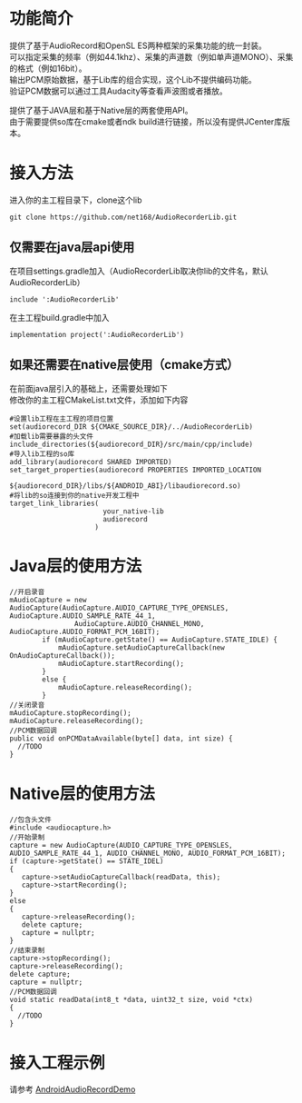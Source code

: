 # 功能简介
提供了基于AudioRecord和OpenSL ES两种框架的采集功能的统一封装。  
可以指定采集的频率（例如44.1khz）、采集的声道数（例如单声道MONO）、采集的格式（例如16bit）。  
输出PCM原始数据，基于Lib库的组合实现，这个Lib不提供编码功能。  
验证PCM数据可以通过工具Audacity等查看声波图或者播放。  

提供了基于JAVA层和基于Native层的两套使用API。  
由于需要提供so库在cmake或者ndk build进行链接，所以没有提供JCenter库版本。  

# 接入方法
进入你的主工程目录下，clone这个lib
```
git clone https://github.com/net168/AudioRecorderLib.git
```
## 仅需要在java层api使用
在项目settings.gradle加入（AudioRecorderLib取决你lib的文件名，默认AudioRecorderLib）
```
include ':AudioRecorderLib'
```
在主工程build.gradle中加入
```
implementation project(':AudioRecorderLib')
```

## 如果还需要在native层使用（cmake方式）
在前面java层引入的基础上，还需要处理如下  
修改你的主工程CMakeList.txt文件，添加如下内容  
```
#设置lib工程在主工程的项目位置
set(audiorecord_DIR ${CMAKE_SOURCE_DIR}/../AudioRecorderLib)
#加载lib需要暴露的头文件
include_directories(${audiorecord_DIR}/src/main/cpp/include)
#导入lib工程的so库
add_library(audiorecord SHARED IMPORTED)
set_target_properties(audiorecord PROPERTIES IMPORTED_LOCATION
                      ${audiorecord_DIR}/libs/${ANDROID_ABI}/libaudiorecord.so)
#将lib的so连接到你的native开发工程中
target_link_libraries(
                       your_native-lib
                       audiorecord
                     )
```

# Java层的使用方法
```
//开启录音
mAudioCapture = new AudioCapture(AudioCapture.AUDIO_CAPTURE_TYPE_OPENSLES, AudioCapture.AUDIO_SAMPLE_RATE_44_1,
                AudioCapture.AUDIO_CHANNEL_MONO, AudioCapture.AUDIO_FORMAT_PCM_16BIT);
        if (mAudioCapture.getState() == AudioCapture.STATE_IDLE) {
            mAudioCapture.setAudioCaptureCallback(new OnAudioCaptureCallback());
            mAudioCapture.startRecording();
        }
        else {
            mAudioCapture.releaseRecording();
        }
//关闭录音
mAudioCapture.stopRecording();
mAudioCapture.releaseRecording();
//PCM数据回调
public void onPCMDataAvailable(byte[] data, int size) {
  //TODO
}
```

# Native层的使用方法
```
//包含头文件
#include <audiocapture.h>
//开始录制
capture = new AudioCapture(AUDIO_CAPTURE_TYPE_OPENSLES, AUDIO_SAMPLE_RATE_44_1, AUDIO_CHANNEL_MONO, AUDIO_FORMAT_PCM_16BIT);
if (capture->getState() == STATE_IDEL)
{
   capture->setAudioCaptureCallback(readData, this);
   capture->startRecording();
}
else
{
   capture->releaseRecording();
   delete capture;
   capture = nullptr;
}
//结束录制
capture->stopRecording();
capture->releaseRecording();
delete capture;
capture = nullptr;
//PCM数据回调
void static readData(int8_t *data, uint32_t size, void *ctx)
{
  //TODO
}
```

# 接入工程示例
请参考 [AndroidAudioRecordDemo](https://github.com/net168/AndroidAudioRecordDemo)
